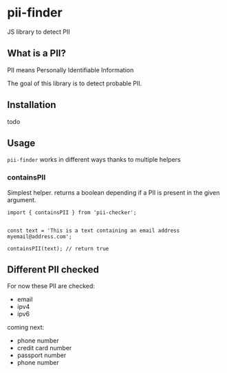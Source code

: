 # pii-finder
JS library to detect PII

## What is a PII?
PII means Personally Identifiable Information

The goal of this library is to detect probable PII.


## Installation
todo

## Usage
`pii-finder` works in different ways thanks to multiple helpers

### containsPII
Simplest helper. returns a boolean depending if a PII is present in the given argument.

```
import { containsPII } from 'pii-checker';


const text = 'This is a text containing an email address myemail@address.com';

containsPII(text); // return true

```


## Different PII checked
For now these PII are checked:
- email
- ipv4
- ipv6


coming next:
- phone number
- credit card number
- passport number
- phone number
